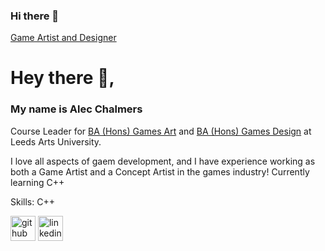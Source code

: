 ### Hi there 👋

[Game Artist and Designer](https://www.linkedin.com/in/alec-chalmers/)
# Hey there 👋, 
### My name is Alec Chalmers
Course Leader for [BA (Hons) Games Art](https://www.leeds-art.ac.uk/courses/ba-hons-games-art) and [BA (Hons) Games Design](https://www.leeds-art.ac.uk/courses/ba-hons-games-design) at Leeds Arts University.


I love all aspects of gaem development, and I have experience working as both a Game Artist and a Concept Artist in the games industry! Currently learning C++

Skills: C++


[<img src='https://cdn.jsdelivr.net/npm/simple-icons@3.0.1/icons/github.svg' alt='github' height='40'>](https://github.com/alecchalm) [<img src='https://cdn.jsdelivr.net/npm/simple-icons@3.0.1/icons/linkedin.svg' alt='linkedin' height='40'>](https://www.linkedin.com/in/alec-chalmers/) 
